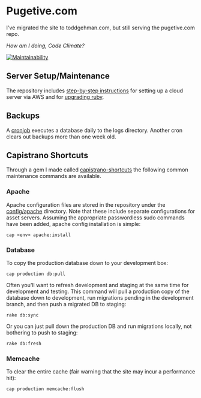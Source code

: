 Pugetive.com
============

I've migrated the site to toddgehman.com, but still serving the pugetive.com repo.

*How am I doing, Code Climate?*

[![Maintainability](https://api.codeclimate.com/v1/badges/634d2e5d5da0475d51f4/maintainability)](https://codeclimate.com/github/pugetive/pugetive.com/maintainability)

Server Setup/Maintenance
------------------------
The repository includes [step-by-step instructions](doc/aws-server-setup.sh) for setting up a cloud server via AWS and for [upgrading ruby](doc/upgrading-ruby.sh).

Backups
---------------------
A [cronjob](config/schedule.rb) executes a database daily to the logs directory. Another cron clears out backups more than one week old.

Capistrano Shortcuts
--------------------
Through a gem I made called [capistrano-shortcuts](https://github.com/pugetive/capistrano-shortcuts) the following common maintenance commands are available.


### Apache
Apache configuration files are stored in the repository under the [config/apache](config/apache) directory. Note that these include separate configurations for asset servers.  Assuming the appropriate passwordless sudo commands have been added, apache config installation is simple:

    cap <env> apache:install


### Database
To copy the production database down to your development box:

    cap production db:pull

Often you'll want to refresh development and staging at the same time for development and testing. This command will pull a production copy of the database down to development, run migrations pending in the development branch, and then push a migrated DB to staging:

    rake db:sync

Or you can just pull down the production DB and run migrations locally, not bothering to push to staging:

    rake db:fresh


### Memcache
To clear the entire cache (fair warning that the site may incur a performance hit):

    cap production memcache:flush




